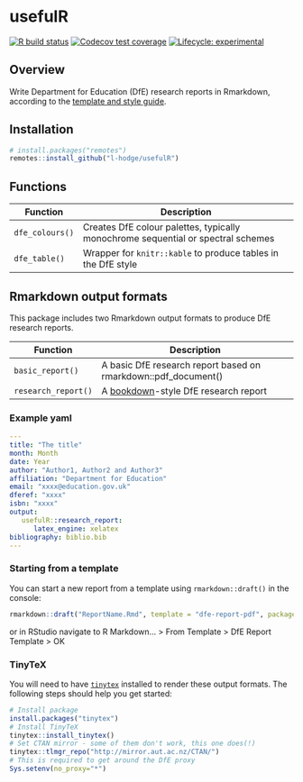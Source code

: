 
<!-- README.md is generated from README.Rmd. Please edit that file -->

# usefulR

<!-- badges: start -->

[![R build
status](https://github.com/l-hodge/usefulr/workflows/R-CMD-check/badge.svg)](https://github.com/l-hodge/usefulr/actions)
[![Codecov test
coverage](https://codecov.io/gh/l-hodge/usefulR/branch/main/graph/badge.svg)](https://app.codecov.io/gh/l-hodge/usefulR/branch/main)
[![Lifecycle:
experimental](https://img.shields.io/badge/lifecycle-experimental-orange.svg)](https://www.tidyverse.org/lifecycle/#experimental)

<!-- badges: end -->

## Overview

Write Department for Education (DfE) research reports in Rmarkdown,
according to the [template and style
guide](https://www.gov.uk/government/publications/research-reports-guide-and-template).

## Installation

``` r
# install.packages("remotes")
remotes::install_github("l-hodge/usefulR")
```

## Functions

| Function        | Description                                                                      |
|-----------------|----------------------------------------------------------------------------------|
| `dfe_colours()` | Creates DfE colour palettes, typically monochrome sequential or spectral schemes |
| `dfe_table()`   | Wrapper for `knitr::kable` to produce tables in the DfE style                    |

## Rmarkdown output formats

This package includes two Rmarkdown output formats to produce DfE
research reports.

| Function            | Description                                                                  |
|---------------------|------------------------------------------------------------------------------|
| `basic_report()`    | A basic DfE research report based on rmarkdown::pdf_document()               |
| `research_report()` | A [bookdown](https://bookdown.org/yihui/bookdown/)-style DfE research report |

### Example yaml

``` yaml
---
title: "The title"
month: Month
date: Year
author: "Author1, Author2 and Author3"
affiliation: "Department for Education"
email: "xxxx@education.gov.uk"
dferef: "xxxx"
isbn: "xxxx"
output: 
   usefulR::research_report:
      latex_engine: xelatex
bibliography: biblio.bib
---
```

### Starting from a template

You can start a new report from a template using `rmarkdown::draft()` in
the console:

``` r
rmarkdown::draft("ReportName.Rmd", template = "dfe-report-pdf", package = "usefulR")
```

or in RStudio navigate to R Markdown… \> From Template \> DfE Report
Template \> OK

### TinyTeX

You will need to have [`tinytex`](https://yihui.org/tinytex/) installed
to render these output formats. The following steps should help you get
started:

``` r
# Install package
install.packages("tinytex") 
# Install TinyTeX
tinytex::install_tinytex()
# Set CTAN mirror - some of them don't work, this one does(!)
tinytex::tlmgr_repo("http://mirror.aut.ac.nz/CTAN/")
# This is required to get around the DfE proxy
Sys.setenv(no_proxy="*")
```
